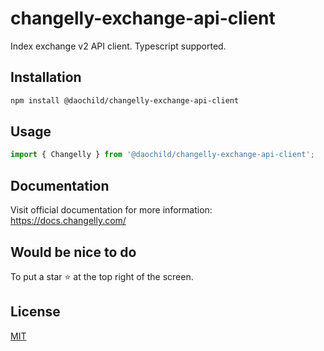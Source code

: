 # changelly-exchange-api-client
Index exchange v2 API client. Typescript supported.

## Installation
```bash
npm install @daochild/changelly-exchange-api-client
```

## Usage
```typescript
import { Changelly } from '@daochild/changelly-exchange-api-client';
```

## Documentation
Visit official documentation for more information:
https://docs.changelly.com/

## Would be nice to do
To put a star ⭐ at the top right of the screen.

## License
[MIT](https://github.com/daochild/changelly-exchange-api-client/blob/master/LICENSE)
